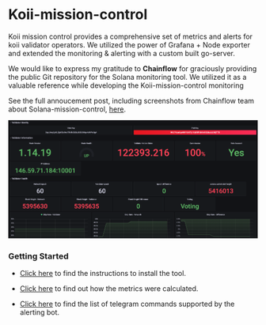 # Koii-mission-control

Koii mission control provides a comprehensive set of metrics and alerts for koii validator  operators. We utilized the power of Grafana + Node exporter and extended the monitoring & alerting with a custom built go-server.

We would like to express my gratitude to **Chainflow** for graciously providing the public Git repository for the Solana monitoring tool. We utilized it as a valuable reference while developing the Koii-mission-control monitoring

See the full annoucement post, including screenshots from Chainflow team about Solana-mission-control, [here](https://chainflow.io/introducing-solana-mission-control/).

![Example](example_image.png)

### Getting Started

 - [Click here](./INSTRUCTIONS.md) to find the instructions to install the tool. 

 - [Click here](./docs/metric-cal.md) to find out how the metrics were calculated.

 - [Click here](./docs/alerts-commands.md) to find the list of telegram commands supported by the alerting bot.




